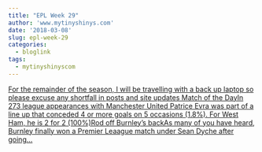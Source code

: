 ```yaml
---
title: "EPL Week 29"
author: 'www.mytinyshinys.com'
date: '2018-03-08'
slug: epl-week-29
categories:
  - bloglink
tags:
  - mytinyshinyscom
---
```


[For the remainder of the season, I will be travelling with a back up laptop so please excuse any shortfall in posts and site updates Match of the DayIn 273 league appearances with Manchester United Patrice Evra was part of a line up that conceded 4 or more goals on 5 occasions (1.8%). For West Ham, he is 2 for 2 (100%)Rod off Burnley’s backAs many of you have heard, Burnley finally won a Premier Leaague match under Sean Dyche after going...<click to read more>](https://www.mytinyshinys.com/2018/03/08/epl-week-29/)

